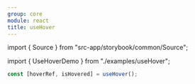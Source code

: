 ```yaml
---
group: core
module: react
title: useHover
---
```


import { Source } from "src-app/storybook/common/Source";

import { UseHoverDemo } from "./examples/useHover";

<UseHoverDemo />

```jsx
const [hoverRef, isHovered] = useHover();
```

<Source path="src-core/react/useHover.ts" />
